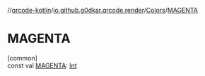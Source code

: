 //[qrcode-kotlin](../../../index.md)/[io.github.g0dkar.qrcode.render](../index.md)/[Colors](index.md)/[MAGENTA](-m-a-g-e-n-t-a.md)

# MAGENTA

[common]\
const val [MAGENTA](-m-a-g-e-n-t-a.md): [Int](https://kotlinlang.org/api/latest/jvm/stdlib/kotlin/-int/index.html)
